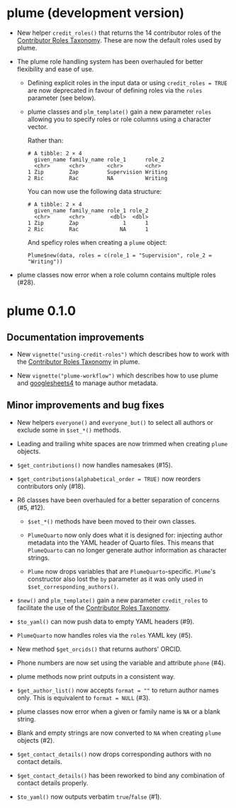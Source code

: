 # plume (development version)

* New helper `credit_roles()` that returns the 14 contributor roles of the [Contributor Roles Taxonomy](https://credit.niso.org). These are now the default roles used by plume.

* The plume role handling system has been overhauled for better flexibility and ease of use.

  * Defining explicit roles in the input data or using `credit_roles = TRUE` are now deprecated in favour of defining roles via the `roles` parameter (see below).

  * plume classes and `plm_template()` gain a new parameter `roles` allowing you to specify roles or role columns using a character vector.

    Rather than:
  
    ```
    # A tibble: 2 × 4
      given_name family_name role_1      role_2
      <chr>      <chr>       <chr>       <chr>
    1 Zip        Zap         Supervision Writing
    2 Ric        Rac         NA          Writing
    ```
  
    You can now use the following data structure:
  
    ```
    # A tibble: 2 × 4
      given_name family_name role_1 role_2
      <chr>      <chr>        <dbl>  <dbl>
    1 Zip        Zap              1      1
    2 Ric        Rac             NA      1
    ```
  
    And speficy roles when creating a `plume` object:
  
    ```
    Plume$new(data, roles = c(role_1 = "Supervision", role_2 = "Writing"))
    ```

* plume classes now error when a role column contains multiple roles (#28).

# plume 0.1.0

## Documentation improvements

* New `vignette("using-credit-roles")` which describes how to work with the [Contributor Roles Taxonomy](https://credit.niso.org) in plume.

* New `vignette("plume-workflow")` which describes how to use plume and [googlesheets4](https://googlesheets4.tidyverse.org) to manage author metadata.

## Minor improvements and bug fixes

* New helpers `everyone()` and `everyone_but()` to select all authors or exclude some in `$set_*()` methods.

* Leading and trailing white spaces are now trimmed when creating `plume` objects.

* `$get_contributions()` now handles namesakes (#15).

* `$get_contributions(alphabetical_order = TRUE)` now reorders contributors only (#18).

* R6 classes have been overhauled for a better separation of concerns (#5, #12).

  * `$set_*()` methods have been moved to their own classes.

  * `PlumeQuarto` now only does what it is designed for: injecting author metadata into the YAML header of Quarto files. This means that `PlumeQuarto` can no longer generate author information as character strings.

  * `Plume` now drops variables that are `PlumeQuarto`-specific. `Plume`'s constructor also lost the `by` parameter as it was only used in `$set_corresponding_authors()`.

* `$new()` and `plm_template()` gain a new parameter `credit_roles` to facilitate the use of the [Contributor Roles Taxonomy](https://credit.niso.org).

* `$to_yaml()` can now push data to empty YAML headers (#9).

* `PlumeQuarto` now handles roles via the `roles` YAML key (#5).

* New method `$get_orcids()` that returns authors' ORCID.

* Phone numbers are now set using the variable and attribute `phone` (#4).

* plume methods now print outputs in a consistent way.

* `$get_author_list()` now accepts `format = ""` to return author names only. This is equivalent to `format = NULL` (#3).

* plume classes now error when a given or family name is `NA` or a blank string.

* Blank and empty strings are now converted to `NA` when creating `plume` objects (#2).

* `$get_contact_details()` now drops corresponding authors with no contact details.

* `$get_contact_details()` has been reworked to bind any combination of contact details properly.

* `$to_yaml()` now outputs verbatim `true`/`false` (#1).
